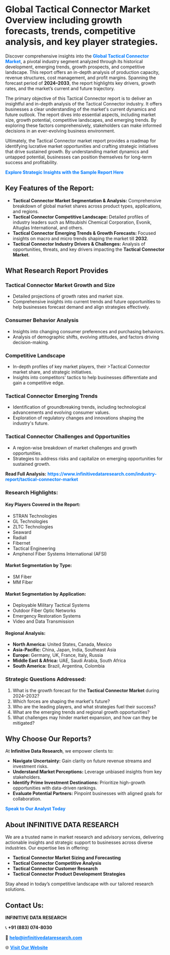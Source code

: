 <h1>Global Tactical Connector Market Overview including growth forecasts, trends, competitive analysis, and key player strategies.</h1>
<p>
Discover comprehensive insights into the 
<a href="https://www.infinitivedataresearch.com/industry-report/tactical-connector-market" rel="dofollow" style="color: #007BFF; text-decoration: none;"><strong>Global Tactical Connector Market</strong></a>, a pivotal industry segment analyzed through its historical development, emerging trends, growth prospects, and competitive landscape. This report offers an in-depth analysis of production capacity, revenue structures, cost management, and profit margins. Spanning the forecast period of <strong>2024–2033</strong>, the report highlights key drivers, growth rates, and the market’s current and future trajectory.
</p>
<p>
The primary objective of this Tactical Connector report is to deliver an insightful and in-depth analysis of the Tactical Connector industry. It offers businesses a clear understanding of the market's current dynamics and future outlook. The report dives into essential aspects, including market size, growth potential, competitive landscapes, and emerging trends. By exploring these factors comprehensively, stakeholders can make informed decisions in an ever-evolving business environment.
</p>
<p>
Ultimately, the Tactical Connector market report provides a roadmap for identifying lucrative market opportunities and crafting strategic initiatives that drive sustained growth. By understanding market dynamics and untapped potential, businesses can position themselves for long-term success and profitability.
</p>
<p>
<a href="https://www.infinitivedataresearch.com/request-sample/reportId=106460" style="color: #007BFF; text-decoration: none;"><strong>Explore Strategic Insights with the Sample Report Here</strong></a>
</p>

<h2>Key Features of the Report:</h2>
<ul>
<li><strong>Tactical Connector Market Segmentation & Analysis:</strong> Comprehensive breakdown of global market shares across product types, applications, and regions.</li>
<li><strong>Tactical Connector Competitive Landscape:</strong> Detailed profiles of industry leaders such as Mitsubishi Chemical Corporation, Evonik, Altuglas International, and others.</li>
<li><strong>Tactical Connector Emerging Trends & Growth Forecasts:</strong> Focused insights on macro and micro trends shaping the market till <strong>2032</strong>.</li>
<li><strong>Tactical Connector Industry Drivers & Challenges:</strong> Analysis of opportunities, threats, and key drivers impacting the <strong>Tactical Connector Market</strong>.</li>
</ul>

<h2>What Research Report Provides</h2>
<h3>Tactical Connector Market Growth and Size</h3>
<ul>
<li>Detailed projections of growth rates and market size.</li>
<li>Comprehensive insights into current trends and future opportunities to help businesses forecast demand and align strategies effectively.</li>
</ul>

<h3>Consumer Behavior Analysis</h3>
<ul>
<li>Insights into changing consumer preferences and purchasing behaviors.</li>
<li>Analysis of demographic shifts, evolving attitudes, and factors driving decision-making.</li>
</ul>

<h3>Competitive Landscape</h3>
<ul>
<li>In-depth profiles of key market players, their >Tactical Connector market share, and strategic initiatives.</li>
<li>Insights into competitors' tactics to help businesses differentiate and gain a competitive edge.</li>
</ul>

<h3>Tactical Connector Emerging Trends</h3>
<ul>
<li>Identification of groundbreaking trends, including technological advancements and evolving consumer values.</li>
<li>Exploration of regulatory changes and innovations shaping the industry's future.</li>
</ul>

<h3>Tactical Connector Challenges and Opportunities</h3>
<ul>
<li>A region-wise breakdown of market challenges and growth opportunities.</li>
<li>Strategies to address risks and capitalize on emerging opportunities for sustained growth.</li>
</ul>
<p><strong>Read Full Analysis:</strong> <a href="https://www.infinitivedataresearch.com/industry-report/tactical-connector-market" rel="dofollow" style="color: #007BFF; text-decoration: none;"><strong>https://www.infinitivedataresearch.com/industry-report/tactical-connector-market</strong></a></p>
<h3>Research Highlights:</h3>
<h4>Key Players Covered in the Report:</h4>
<ul><li>STRAN Technologies</li><li>GL Technologies</li><li>ZLTC Technologies</li><li>Seaward</li><li>Radiall</li><li>Fibernet</li><li>Tactical Engineering</li><li>Amphenol Fiber Systems International (AFSI)</li></ul>
<h4>Market Segmentation by Type:</h4>
<ul><li>SM Fiber</li><li>MM Fiber</li></ul>
<h4>Market Segmentation by Application:</h4>
<ul><li>Deployable Military Tactical Systems</li><li>Outdoor Fiber Optic Networks</li><li>Emergency Restoration Systems</li><li>Video and Data Transmission</li></ul>

<h4>Regional Analysis:</h4>
<ul>
<li><strong>North America:</strong> United States, Canada, Mexico</li>
<li><strong>Asia-Pacific:</strong> China, Japan, India, Southeast Asia</li>
<li><strong>Europe:</strong> Germany, UK, France, Italy, Russia</li>
<li><strong>Middle East & Africa:</strong> UAE, Saudi Arabia, South Africa</li>
<li><strong>South America:</strong> Brazil, Argentina, Colombia</li>
</ul>

<h3>Strategic Questions Addressed:</h3>
<ol>
<li>What is the growth forecast for the <strong>Tactical Connector Market</strong> during 2024–2032?</li>
<li>Which forces are shaping the market's future?</li>
<li>Who are the leading players, and what strategies fuel their success?</li>
<li>What are the emerging trends and regional growth opportunities?</li>
<li>What challenges may hinder market expansion, and how can they be mitigated?</li>
</ol>

<h2>Why Choose Our Reports?</h2>
<p>At <strong>Infinitive Data Research</strong>, we empower clients to:</p>
<ul>
<li><strong>Navigate Uncertainty:</strong> Gain clarity on future revenue streams and investment risks.</li>
<li><strong>Understand Market Perceptions:</strong> Leverage unbiased insights from key stakeholders.</li>
<li><strong>Identify Prime Investment Destinations:</strong> Prioritize high-growth opportunities with data-driven rankings.</li>
<li><strong>Evaluate Potential Partners:</strong> Pinpoint businesses with aligned goals for collaboration.</li>
</ul>
<p><a href="https://www.infinitivedataresearch.com/industry-report/tactical-connector-market" rel="dofollow" style="color: #007BFF; text-decoration: none;"><strong>Speak to Our Analyst Today</strong></a></p>

<h2>About INFINITIVE DATA RESEARCH</h2>
<p>We are a trusted name in market research and advisory services, delivering actionable insights and strategic support to businesses across diverse industries. Our expertise lies in offering:</p>
<ul>
<li><strong>Tactical Connector Market Sizing and Forecasting</strong></li>
<li><strong>Tactical Connector Competitive Analysis</strong></li>
<li><strong>Tactical Connector Customer Research</strong></li>
<li><strong>Tactical Connector Product Development Strategies</strong></li>
</ul>
<p>Stay ahead in today’s competitive landscape with our tailored research solutions.</p>

<h2>Contact Us:</h2>
<p><strong>INFINITIVE DATA RESEARCH</strong></p>
<p>📞 <strong>+91 (883) 074-8030</strong></p>
<p>📧 <strong><a href="mailto:help@infinitivedataresearch.com" style="color: #007BFF;">help@infinitivedataresearch.com</a></strong></p>
<p>🌐 <strong><a href="https://www.infinitivedataresearch.com" rel="dofollow" style="color: #007BFF;">Visit Our Website</a></strong></p>